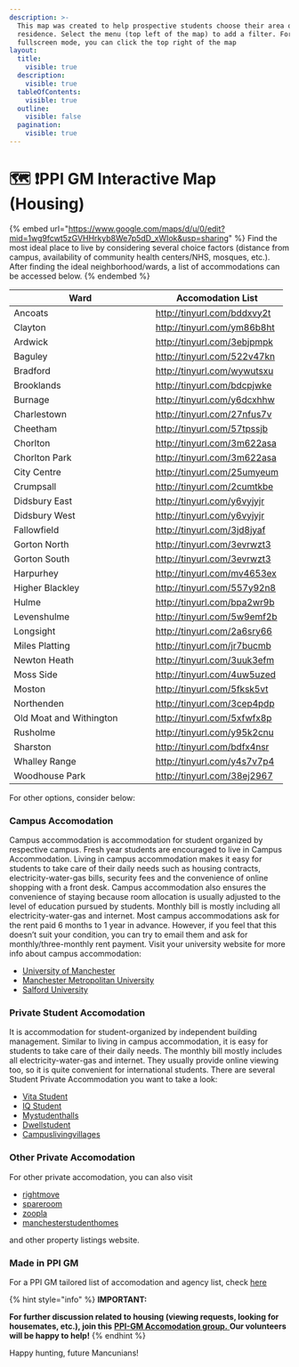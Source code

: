 ```yaml
---
description: >-
  This map was created to help prospective students choose their area of
  residence. Select the menu (top left of the map) to add a filter. For
  fullscreen mode, you can click the top right of the map
layout:
  title:
    visible: true
  description:
    visible: true
  tableOfContents:
    visible: true
  outline:
    visible: false
  pagination:
    visible: true
---
```


# 🗺️ ❗PPI GM Interactive Map (Housing)

{% embed url="https://www.google.com/maps/d/u/0/edit?mid=1wg9fcwt5zGVHHrkyb8We7p5dD_xWIok&usp=sharing" %}
Find the most ideal place to live by considering several choice factors (distance from campus, availability of community health centers/NHS, mosques, etc.). After finding the ideal neighborhood/wards, a list of accommodations can be accessed below.
{% endembed %}

<table><thead><tr><th width="239">Ward</th><th>Accomodation List</th></tr></thead><tbody><tr><td>Ancoats</td><td><a href="http://tinyurl.com/bddxvy2t">http://tinyurl.com/bddxvy2t</a></td></tr><tr><td>Clayton</td><td><a href="http://tinyurl.com/ym86b8ht">http://tinyurl.com/ym86b8ht</a></td></tr><tr><td>Ardwick</td><td><a href="http://tinyurl.com/3ebjpmpk">http://tinyurl.com/3ebjpmpk</a></td></tr><tr><td>Baguley</td><td><a href="http://tinyurl.com/522v47kn">http://tinyurl.com/522v47kn</a></td></tr><tr><td>Bradford</td><td><a href="http://tinyurl.com/wywutsxu">http://tinyurl.com/wywutsxu</a></td></tr><tr><td>Brooklands</td><td><a href="http://tinyurl.com/bdcpjwke">http://tinyurl.com/bdcpjwke</a></td></tr><tr><td>Burnage</td><td><a href="http://tinyurl.com/y6dcxhhw">http://tinyurl.com/y6dcxhhw</a></td></tr><tr><td>Charlestown</td><td><a href="http://tinyurl.com/27nfus7v">http://tinyurl.com/27nfus7v</a></td></tr><tr><td>Cheetham</td><td><a href="http://tinyurl.com/57tpssjb">http://tinyurl.com/57tpssjb</a></td></tr><tr><td>Chorlton</td><td><a href="http://tinyurl.com/3m622asa">http://tinyurl.com/3m622asa</a></td></tr><tr><td>Chorlton Park</td><td><a href="http://tinyurl.com/3m622asa">http://tinyurl.com/3m622asa</a></td></tr><tr><td>City Centre</td><td><a href="http://tinyurl.com/25umyeum">http://tinyurl.com/25umyeum</a></td></tr><tr><td>Crumpsall</td><td><a href="http://tinyurl.com/2cumtkbe">http://tinyurl.com/2cumtkbe</a></td></tr><tr><td>Didsbury East</td><td><a href="http://tinyurl.com/y6vyjyjr">http://tinyurl.com/y6vyjyjr</a></td></tr><tr><td>Didsbury West</td><td><a href="http://tinyurl.com/y6vyjyjr">http://tinyurl.com/y6vyjyjr</a></td></tr><tr><td>Fallowfield</td><td><a href="http://tinyurl.com/3jd8jyaf">http://tinyurl.com/3jd8jyaf</a></td></tr><tr><td>Gorton North</td><td><a href="http://tinyurl.com/3evrwzt3">http://tinyurl.com/3evrwzt3</a></td></tr><tr><td>Gorton South</td><td><a href="http://tinyurl.com/3evrwzt3">http://tinyurl.com/3evrwzt3</a></td></tr><tr><td>Harpurhey</td><td><a href="http://tinyurl.com/mv4653ex">http://tinyurl.com/mv4653ex</a></td></tr><tr><td>Higher Blackley</td><td><a href="http://tinyurl.com/557y92n8">http://tinyurl.com/557y92n8</a></td></tr><tr><td>Hulme</td><td><a href="http://tinyurl.com/bpa2wr9b">http://tinyurl.com/bpa2wr9b</a></td></tr><tr><td>Levenshulme</td><td><a href="http://tinyurl.com/5w9emf2b">http://tinyurl.com/5w9emf2b</a></td></tr><tr><td>Longsight</td><td><a href="http://tinyurl.com/2a6sry66">http://tinyurl.com/2a6sry66</a></td></tr><tr><td>Miles Platting</td><td><a href="http://tinyurl.com/jr7bucmb">http://tinyurl.com/jr7bucmb</a></td></tr><tr><td>Newton Heath</td><td><a href="http://tinyurl.com/3uuk3efm">http://tinyurl.com/3uuk3efm</a></td></tr><tr><td>Moss Side</td><td><a href="http://tinyurl.com/4uw5uzed">http://tinyurl.com/4uw5uzed</a></td></tr><tr><td>Moston</td><td><a href="http://tinyurl.com/5fksk5vt">http://tinyurl.com/5fksk5vt</a></td></tr><tr><td>Northenden</td><td><a href="http://tinyurl.com/3cep4pdp">http://tinyurl.com/3cep4pdp</a></td></tr><tr><td>Old Moat and Withington</td><td><a href="http://tinyurl.com/5xfwfx8p">http://tinyurl.com/5xfwfx8p</a></td></tr><tr><td>Rusholme</td><td><a href="http://tinyurl.com/y95k2cnu">http://tinyurl.com/y95k2cnu</a></td></tr><tr><td>Sharston</td><td><a href="http://tinyurl.com/bdfx4nsr">http://tinyurl.com/bdfx4nsr</a></td></tr><tr><td>Whalley Range</td><td><a href="http://tinyurl.com/y4s7v7p4">http://tinyurl.com/y4s7v7p4</a></td></tr><tr><td>Woodhouse Park</td><td><a href="http://tinyurl.com/38ej2967">http://tinyurl.com/38ej2967</a></td></tr></tbody></table>

For other options, consider below:

### Campus Accomodation

Campus accommodation is accommodation for student organized by respective campus. Fresh year students are encouraged to live in Campus Accommodation. Living in campus accommodation makes it easy for students to take care of their daily needs such as housing contracts, electricity-water-gas bills, security fees and the convenience of online shopping with a front desk. Campus accommodation also ensures the convenience of staying because room allocation is usually adjusted to the level of education pursued by students. Monthly bill is mostly including all electricity-water-gas and internet. Most campus accommodations ask for the rent paid 6 months to 1 year in advance. However, if you feel that this doesn’t suit your condition, you can try to email them and ask for monthly/three-monthly rent payment. Visit your university website for more info about campus accommodation:

* [University of Manchester](https://www.accommodation.manchester.ac.uk/)
* [Manchester Metropolitan University](https://www.mmu.ac.uk/study/accommodation)
* [Salford University](https://www.salford.ac.uk/askus/topics/accommodation)

### Private Student Accomodation

It is accommodation for student-organized by independent building management. Similar to living in campus accommodation, it is easy for students to take care of their daily needs. The monthly bill mostly includes all electricity-water-gas and internet. They usually provide online viewing too, so it is quite convenient for international students. There are several Student Private Accommodation you want to take a look:

* [Vita Student](https://my.vitastudent.com/manchester-g-2223/?gclid=CjwKCAjwuYWSBhByEiwAKd_n_ppg5GDYTaP4RZdhFkUoSg330i9N0Hq3LGRIm2_sIdHooAcs35qTJBoCfCUQAvD_BwE)
* [IQ Student](https://www.iqstudentaccommodation.com/manchester)
* [Mystudenthalls](https://www.mystudenthalls.com/student-accommodation/manchester/)
* [Dwellstudent](https://dwellstudent.co.uk/?s=manchester\&et_pb_searchform_submit=et_search_proccess)
* [Campuslivingvillages](https://campuslivingvillages.com/united-kingdom/manchester/)

### Other Private Accomodation

For other private accomodation, you can also visit&#x20;

* [rightmove](https://www.rightmove.co.uk/)
* [spareroom](https://www.spareroom.co.uk/)
* [zoopla](https://www.zoopla.co.uk/)
* [manchesterstudenthomes](https://www.manchesterstudenthomes.com/Accommodation)

and other property listings website.&#x20;

### Made in PPI GM

For a PPI GM tailored list of accomodation and agency list, check [here](https://docs.google.com/spreadsheets/d/1DFQRoPxBTtZvVr3W9464ti4Jouz3i3rsQ7kJo4aaSFY/)

{% hint style="info" %}
**IMPORTANT:**

**For further discussion related to housing (viewing requests, looking for housemates, etc.), join this** [**PPI-GM Accomodation group.** ](https://chat.whatsapp.com/EY24QO5mFEIKpIOvxphrJX)**Our volunteers will be happy to help!**
{% endhint %}

Happy hunting, future Mancunians!
